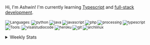 Hi, I'm Ashwin! I'm currently learning [Typescript](https://github.com/xxiz?tab=repositories&language=typescript) and [full-stack development](https://github.com/xxiz?tab=repositories&q=full-stack). <br><br>
<sub>![Languages:](https://img.shields.io/static/v1?label=&message=Languages:&color=111&style=plastic)
  ![python](https://img.shields.io/static/v1?logo=python&label=&message=Python&color=36465D&logoColor=3776AB&style=plastic)
  ![java](https://img.shields.io/static/v1?logo=java&label=&message=Java&color=36465D&logoColor=FF7800&style=plastic)
  ![javascript](https://img.shields.io/static/v1?logo=javascript&label=&message=Javascript&color=36465D&logoColor=F7DF1E&style=plastic)
  ![php](https://img.shields.io/static/v1?logo=php&label=&message=PHP&color=36465D&logoColor=777BB4&style=plastic)
  ![processing](https://img.shields.io/static/v1?logo=processingfoundation&label=&message=Processing&color=36465D&logoColor=006699&style=plastic)
  ![typescript](https://img.shields.io/static/v1?logo=typescript&label=&message=TypeScript&color=36465D&logoColor=3178C6&style=plastic)
</sub><br>
<sub>![Tools:](https://img.shields.io/static/v1?label=&message=Tools:&color=111&style=plastic)
  ![visalstudiocode](https://img.shields.io/static/v1?logo=visualstudiocode&label=&message=Visual%20Studio%20Code&color=36465D&logoColor=007ACC&style=plastic)
  ![heroku](https://img.shields.io/static/v1?logo=heroku&label=&message=Heroku&color=36465D&logoColor=430098&style=plastic)
  ![git](https://img.shields.io/static/v1?logo=git&label=&message=Git&color=36465D&logoColor=F05032&style=plastic)
  ![archlinux](https://img.shields.io/static/v1?logo=archlinux&label=&message=Arch%20Linux&color=36465D&logoColor=1793D1&style=plastic)
</sub><br>
<details>
  <summary>Weekly Stats</summary>
<img height="210px" src="https://github-readme-stats.vercel.app/api/wakatime?username=why&layout=compact&hide_border=true&title_color=ffffff&text_color=d6d6d6&border_radius=8&show_icons=true&icon_color=FAC8C7&bg_color=0,111827,1e3a8a,1d4ed8" />
</details>
